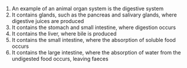 1. An example of an animal organ system is the digestive system
2. It contains glands, such as the pancreas and salivary glands, where digestive juices are produced
3. It contains the stomach and small intestine, where digestion occurs
4. It contains the liver, where bile is produced
5. It contains the small intestine, where the absorption of soluble food occurs
6. It contains the large intestine, where the absorption of water from the undigested food occurs, leaving faeces
